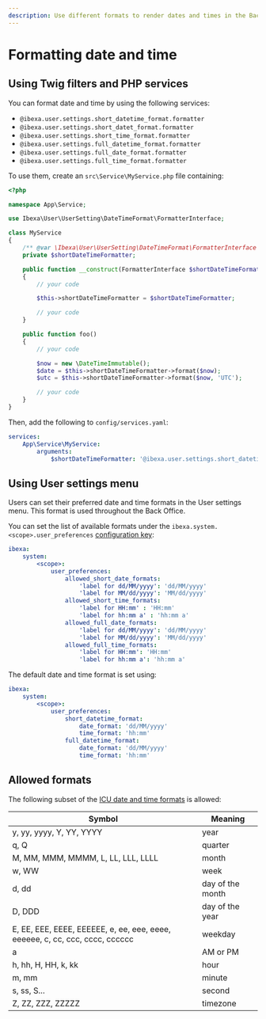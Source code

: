 ```yaml
---
description: Use different formats to render dates and times in the Back Office and website front.
---
```


# Formatting date and time

## Using Twig filters and PHP services

You can format date and time by using the following services:

- `@ibexa.user.settings.short_datetime_format.formatter`
- `@ibexa.user.settings.short_datet_format.formatter`
- `@ibexa.user.settings.short_time_format.formatter`
- `@ibexa.user.settings.full_datetime_format.formatter`
- `@ibexa.user.settings.full_date_format.formatter`
- `@ibexa.user.settings.full_time_format.formatter`

To use them, create an `src\Service\MyService.php` file containing:

``` php
<?php

namespace App\Service;

use Ibexa\User\UserSetting\DateTimeFormat\FormatterInterface;

class MyService
{
    /** @var \Ibexa\User\UserSetting\DateTimeFormat\FormatterInterface */
    private $shortDateTimeFormatter;

    public function __construct(FormatterInterface $shortDateTimeFormatter)
    {
        // your code

        $this->shortDateTimeFormatter = $shortDateTimeFormatter;

        // your code
    }

    public function foo()
    {
        // your code

        $now = new \DateTimeImmutable();
        $date = $this->shortDateTimeFormatter->format($now);
        $utc = $this->shortDateTimeFormatter->format($now, 'UTC');

        // your code
    }
}
```

Then, add the following to `config/services.yaml`:

``` yaml
services:    
    App\Service\MyService:
        arguments:
            $shortDateTimeFormatter: '@ibexa.user.settings.short_datetime_format.formatter'
```

## Using User settings menu

Users can set their preferred date and time formats in the User settings menu.
This format is used throughout the Back Office.

You can set the list of available formats under the `ibexa.system.<scope>.user_preferences` [configuration key](configuration.md#configuration-files):

``` yaml
ibexa:
    system:
        <scope>:
            user_preferences:
                allowed_short_date_formats:
                    'label for dd/MM/yyyy': 'dd/MM/yyyy'
                    'label for MM/dd/yyyy': 'MM/dd/yyyy'
                allowed_short_time_formats:
                    'label for HH:mm' : 'HH:mm'
                    'label for hh:mm a' : 'hh:mm a'
                allowed_full_date_formats:
                    'label for dd/MM/yyyy': 'dd/MM/yyyy'
                    'label for MM/dd/yyyy': 'MM/dd/yyyy'
                allowed_full_time_formats:
                    'label for HH:mm': 'HH:mm'
                    'label for hh:mm a': 'hh:mm a'
```

The default date and time format is set using:

``` yaml
ibexa:
    system:
        <scope>:
            user_preferences:
                short_datetime_format:
                    date_format: 'dd/MM/yyyy'
                    time_format: 'hh:mm'
                full_datetime_format:
                    date_format: 'dd/MM/yyyy'
                    time_format: 'hh:mm'
```

## Allowed formats

The following subset of the [ICU date and time formats](https://unicode-org.github.io/icu-docs/apidoc/released/icu4c/classSimpleDateFormat.html#details) is allowed:

|Symbol|Meaning|
|---|---|
|y, yy, yyyy, Y, YY, YYYY|year|
|q, Q|quarter|
|M, MM, MMM, MMMM, L, LL, LLL, LLLL|month|
|w, WW|week|
|d, dd|day of the month|
|D, DDD|day of the year|
|E, EE, EEE, EEEE, EEEEEE, e, ee, eee, eeee, eeeeee, c, cc, ccc, cccc, cccccc|weekday|
|a|AM or PM|
|h, hh, H, HH, k, kk|hour|
|m, mm|minute|
|s, ss, S...|second|
|Z, ZZ, ZZZ, ZZZZZ|timezone|
